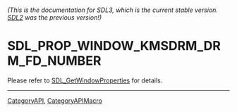 ###### (This is the documentation for SDL3, which is the current stable version. [SDL2](https://wiki.libsdl.org/SDL2/) was the previous version!)
# SDL_PROP_WINDOW_KMSDRM_DRM_FD_NUMBER

Please refer to [SDL_GetWindowProperties](SDL_GetWindowProperties) for details.

----
[CategoryAPI](CategoryAPI), [CategoryAPIMacro](CategoryAPIMacro)

